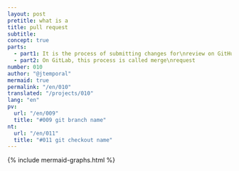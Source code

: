 ```yaml
---
layout: post
pretitle: what is a 
title: pull request
subtitle:
concept: true
parts:
  - part1: It is the process of submitting changes for\nreview on GitHub 
  - part2: On GitLab, this process is called merge\nrequest
number: 010
author: "@jtemporal"
mermaid: true
permalink: "/en/010"
translated: "/projects/010"
lang: "en"
pv:
  url: "/en/009"
  title: "#009 git branch name"
nt:
  url: "/en/011"
  title: "#011 git checkout name"
---
```

{% include mermaid-graphs.html %}

